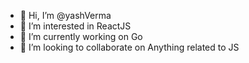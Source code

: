 - 👋 Hi, I’m @yashVerma
- 👀 I’m interested in ReactJS
- 🌱 I’m currently working on Go
- 💞️ I’m looking to collaborate on Anything related to JS


<!---
vsazzy/vsazzy is a ✨ special ✨ repository because its `README.md` (this file) appears on your GitHub profile.
You can click the Preview link to take a look at your changes.
--->

